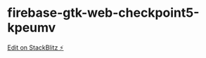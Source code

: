 # firebase-gtk-web-checkpoint5-kpeumv

[Edit on StackBlitz ⚡️](https://stackblitz.com/edit/firebase-gtk-web-checkpoint5-kpeumv)